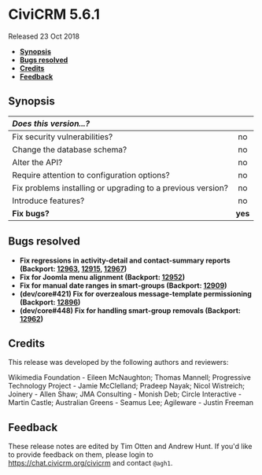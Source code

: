 # CiviCRM 5.6.1

Released 23 Oct 2018

- **[Synopsis](#synopsis)**
- **[Bugs resolved](#bugs)**
- **[Credits](#credits)**
- **[Feedback](#feedback)**

## <a name="synopsis"></a>Synopsis

| *Does this version...?*                                         |         |
|:--------------------------------------------------------------- |:-------:|
| Fix security vulnerabilities?                                   |   no    |
| Change the database schema?                                     |   no    |
| Alter the API?                                                  |   no    |
| Require attention to configuration options?                     |   no    |
| Fix problems installing or upgrading to a previous version?     |   no    |
| Introduce features?                                             |   no    |
| **Fix bugs?**                                                   | **yes** |

## <a name="bugs"></a>Bugs resolved

- **Fix regressions in activity-detail and contact-summary reports (Backport: [12963](https://github.com/civicrm/civicrm-core/pull/12963),
  [12915](https://github.com/civicrm/civicrm-core/pull/12915), [12967](https://github.com/civicrm/civicrm-core/pull/12967))**
- **Fix for Joomla menu alignment (Backport: [12952](https://github.com/civicrm/civicrm-core/pull/12952))**
- **Fix for manual date ranges in smart-groups (Backport: [12909](https://github.com/civicrm/civicrm-core/pull/12909))**
- **(dev/core#421) Fix for overzealous message-template permissioning (Backport: [12896](https://github.com/civicrm/civicrm-core/pull/12896))**
- **(dev/core#448) Fix for handling smart-group removals (Backport: [12962](https://github.com/civicrm/civicrm-core/pull/12962))**

## <a name="credits"></a>Credits

This release was developed by the following authors and reviewers:

Wikimedia Foundation - Eileen McNaughton; Thomas Mannell; Progressive
Technology Project - Jamie McClelland; Pradeep Nayak; Nicol Wistreich;
Joinery - Allen Shaw; JMA Consulting - Monish Deb; Circle Interactive -
Martin Castle; Australian Greens - Seamus Lee; Agileware - Justin Freeman

## <a name="feedback"></a>Feedback

These release notes are edited by Tim Otten and Andrew Hunt.  If you'd like to
provide feedback on them, please login to https://chat.civicrm.org/civicrm and
contact `@agh1`.
